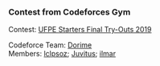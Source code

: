 ### Contest from Codeforces Gym

Contest: [UFPE Starters Final Try-Outs 2019](https://codeforces.com/gym/102020)

Codeforce Team: [Dorime](https://codeforces.com/team/67616)\
Members: [lclpsoz](https://codeforces.com/profile/lclpsoz);
[Juvitus](https://codeforces.com/profile/Juvitus);
[ilmar](https://codeforces.com/profile/ilmar)